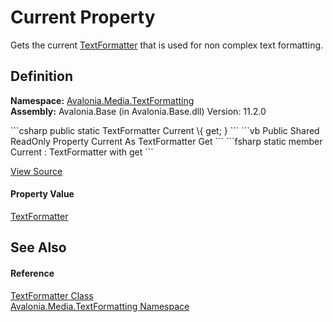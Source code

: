 # Current Property


Gets the current <a href="T_Avalonia_Media_TextFormatting_TextFormatter">TextFormatter</a> that is used for non complex text formatting.



## Definition
**Namespace:** <a href="N_Avalonia_Media_TextFormatting">Avalonia.Media.TextFormatting</a>  
**Assembly:** Avalonia.Base (in Avalonia.Base.dll) Version: 11.2.0

<Tabs groupId="api-code-preview">
<TabItem value="csharp" label="C#">
```csharp
public static TextFormatter Current \{ get; }
```
</TabItem>
<TabItem value="vb" label="VB">
```vb
Public Shared ReadOnly Property Current As TextFormatter
	Get
```
</TabItem>
<TabItem value="fsharp" label="F#">
```fsharp
static member Current : TextFormatter with get
```
</TabItem>
</Tabs>



<a href="https://github.com/AvaloniaUI/Avalonia/tree/master/src/Avalonia.Base/Media/TextFormatting/TextFormatter.cs#L14" title="View the source code">View Source</a>



#### Property Value
<a href="T_Avalonia_Media_TextFormatting_TextFormatter">TextFormatter</a>

## See Also


#### Reference
<a href="T_Avalonia_Media_TextFormatting_TextFormatter">TextFormatter Class</a>  
<a href="N_Avalonia_Media_TextFormatting">Avalonia.Media.TextFormatting Namespace</a>  
